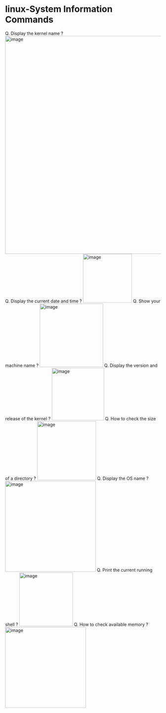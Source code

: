 # linux-System Information Commands
Q. Display the kernel name ?
<img width="704" alt="image" src="https://github.com/user-attachments/assets/19109f87-96c0-4240-8d0b-83c302863057" />
Q. Display the current date and time ?
<img width="158" alt="image" src="https://github.com/user-attachments/assets/44a513d4-5b96-42da-922f-4027a079dc9b" />
Q. Show your machine name ?
<img width="205" alt="image" src="https://github.com/user-attachments/assets/724cf0a5-ed54-4419-a8c3-3c9530ef62db" />
Q. Display the version and release of the kernel ?
<img width="169" alt="image" src="https://github.com/user-attachments/assets/1a37588d-04b0-4fea-ac6d-cc73966f25ef" />
Q. How to check the size of a directory ?
<img width="190" alt="image" src="https://github.com/user-attachments/assets/cf54c02a-2c7b-4c22-baeb-1332a66b677e" />
Q. Display the OS name ?
<img width="293" alt="image" src="https://github.com/user-attachments/assets/5846c36b-af0c-4cab-9d91-cd7fc6cba4eb" />
Q. Print the current running shell ?
<img width="173" alt="image" src="https://github.com/user-attachments/assets/4f7204b8-229b-4f5c-b160-a5ca80526a68" />
Q. How to check available memory ?
<img width="261" alt="image" src="https://github.com/user-attachments/assets/e5e9ca2b-924d-4d20-b06c-a410a5e62aba" />

